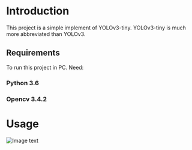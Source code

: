 # Introduction
This project is a simple implement of YOLOv3-tiny. YOLOv3-tiny is much more abbreviated than YOLOv3.  
## Requirements 
To run this project in PC. Need:  
### Python 3.6  
### Opencv 3.4.2 
# Usage   
![Image text](https://github.com/BigLazyPig/Car-Detector-YOLOv3-tiny/blob/master/image/1.jpg)
